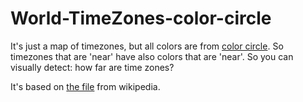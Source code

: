 # World-TimeZones-color-circle
It's just a map of timezones, but all colors are from [color circle](https://color.adobe.com/build2.0.0-buildNo/resource/img/kuler/color_wheel_730.png). So timezones that are 'near' have also colors that are 'near'. So you can visually detect: how far are time zones?

It's based on [the file](https://en.wikipedia.org/wiki/File:Standard_World_Time_Zones.png) from wikipedia.


[map]: time-zone-timezone-map.png
